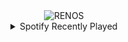 <div align="center">
<picture>
    <source media="(prefers-color-scheme: dark)" srcset="https://i.ibb.co/PTXz86N/output-gif.gif">
    <source media="(prefers-color-scheme: light)" srcset="https://i.ibb.co/PTXz86N/output-gif.gif">
    <img alt="RENOS" src="https://i.ibb.co/PTXz86N/output-gif.gif">
</picture>
<details>
<summary>Spotify Recently Played</summary>
<img src="https://spotify-recently-played-readme.vercel.app/api?user=31d6d6zerc5ct6kck32na2ozsqf4&unique=1&width=400" alt="Spotify" />
</details>
</div>

<!-- Image deletion URL: https://ibb.co/z89Hw4r/cae53d692deb1b63f09f5555a97281d4 -->
